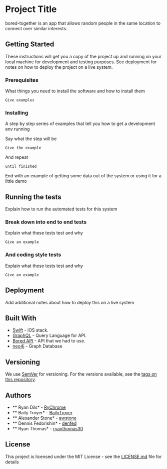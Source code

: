 # Project Title

bored-together is an app that allows random people in the same location to connect over similar interests. 

## Getting Started

These instructions will get you a copy of the project up and running on your local machine for development and testing purposes. See deployment for notes on how to deploy the project on a live system.

### Prerequisites

What things you need to install the software and how to install them

```
Give examples
```

### Installing

A step by step series of examples that tell you how to get a development env running

Say what the step will be

```
Give the example
```

And repeat

```
until finished
```

End with an example of getting some data out of the system or using it for a little demo

## Running the tests

Explain how to run the automated tests for this system

### Break down into end to end tests

Explain what these tests test and why

```
Give an example
```

### And coding style tests

Explain what these tests test and why

```
Give an example
```

## Deployment

Add additional notes about how to deploy this on a live system

## Built With

* [Swift](https://swift.org/documentation/) - iOS stack.
* [GraphQL](https://graphql.org/) - Query Language for API.
* [Bored API](http://www.boredapi.com/) - API that we had to use.
* [neo4j](https://neo4j.com/) - Graph Database

## Versioning

We use [SemVer](http://semver.org/) for versioning. For the versions available, see the [tags on this repository](https://github.com/your/project/tags). 

## Authors

* ** Ryan Dils* - [RyChrome](https://github.com/RyChrome)
* ** Baily Troyer* - [BailyTroyer](https://github.com/BailyTroyer)
* ** Alexander Stone* - [awstone](https://github.com/awstone)
* ** Dennis Fedorishin* - [denfed](https://github.com/denfed)
* ** Ryan Thomas* - [ryanthomas30](https://github.com/ryanthomas30)

## License

This project is licensed under the MIT License - see the [LICENSE.md](LICENSE.md) file for details
